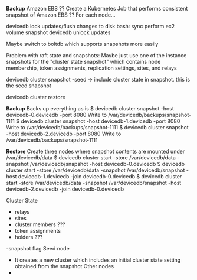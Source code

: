 **Backup**
Amazon EBS
?? Create a Kubernetes Job that performs consistent snapshot of Amazon EBS ??
For each node...

devicedb lock updates/flush changes to disk
bash: sync
perform ec2 volume snapshot
devicedb unlock updates


Maybe switch to boltdb which supports snapshots more easily


Problem with raft state and snapshots:
Maybe just use one of the instance snapshots for the "cluster state snapshot" which contains node membership, token assignments, replication settings, sites, and relays

devicedb cluster snapshot
   -seed -> include cluster state in snapshot. this is the seed snapshot


devicedb cluster restore  

**Backup**
Backs up everything as is
$ devicedb cluster snapshot -host devicedb-0.devicedb -port 8080
Write to /var/devicedb/backups/snapshot-1111
$ devicedb cluster snapshot -host devicedb-1.devicedb -port 8080
Write to /var/devicedb/backups/snapshot-1111
$ devicedb cluster snapshot -host devicedb-2.devicedb -port 8080
Write to /var/devicedb/backups/snapshot-1111

**Restore**
Create three nodes where snapshot contents are mounted under /var/devicedb/data
$ devicedb cluster start -store /var/devicedb/data -snapshot /var/devicedb/snapshot -host devicedb-0.devicedb
$ devicedb cluster start -store /var/devicedb/data -snapshot /var/devicedb/snapshot -host devicedb-1.devicedb -join devicedb-0.devicedb
$ devicedb cluster start -store /var/devicedb/data -snapshot /var/devicedb/snapshot -host devicedb-2.devicedb -join devicedb-0.devicedb

Cluster State
- relays
- sites
- cluster members ???
- token assignments
- holders ???

-snapshot flag
Seed node
- It creates a new cluster which includes an initial cluster state setting obtained from the snapshot
Other nodes
- 